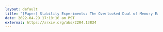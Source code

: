 ```yaml
---
layout: default
title: "[Paper] Stability Experiments: The Overlooked Dual of Memory Experiments"
date: 2022-04-29 17:10:10 am PST
external: https://arxiv.org/abs/2204.13834
---
```


